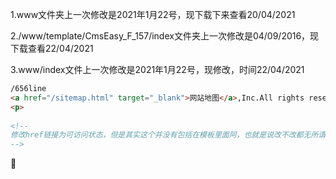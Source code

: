 1.www文件夹上一次修改是2021年1月22号，现下载下来查看20/04/2021

2./www/template/CmsEasy_F_157/index文件夹上一次修改是04/09/2016，现下载查看22/04/2021

3.www/index文件上一次修改是2021年1月22号，现修改，时间22/04/2021

```html
/656line
<a href="/sitemap.html" target="_blank">网站地图</a>,Inc.All rights reserved.&nbsp;&nbsp;<a rel="nofollow" href="https://beian.miit.gov.cn/" rel="nofollow" target="_blank">粤ICP备19108093号</p>
<p>
    
<!--
修改href链接为可访问状态，但是其实这个并没有包括在模板里面阿，也就是说改不改都无所谓。
-->
```

:turtle:

